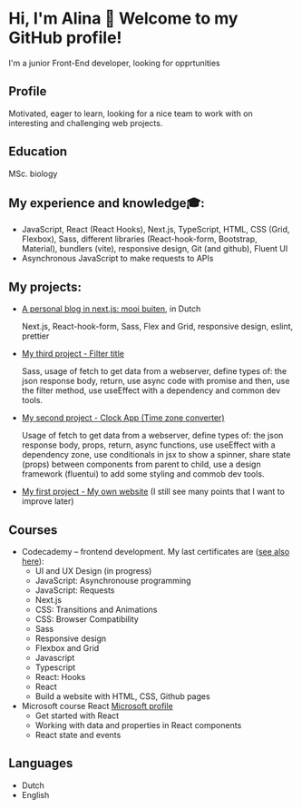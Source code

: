 # Hi, I'm Alina 👋 Welcome to my GitHub profile!

 I'm a junior Front-End developer, looking for opprtunities
 
## Profile
 
Motivated, eager to learn, looking for a nice team to work with on interesting and challenging web projects.

## Education

MSc. biology

## My experience and knowledge🎓:

- JavaScript, React (React Hooks), Next.js, TypeScript, HTML, CSS (Grid, Flexbox), Sass, different libraries (React-hook-form, Bootstrap, Material), bundlers (vite), responsive design, Git (and github), Fluent UI
- Asynchronous JavaScript to make requests to APIs

## My projects:

- [A personal blog in next.js: mooi buiten](https://my-next-app-gilt-omega.vercel.app/), in Dutch
  
  Next.js, React-hook-form, Sass, Flex and Grid, responsive design, eslint, prettier
 
- [My third project - Filter title](https://mees100.github.io/my-project3/)  

  Sass, usage of fetch to get data from a webserver, define types of: the json response body, return, use async code with promise and then, use the filter method, use useEffect with a dependency and common dev tools.
 
- <a href="https://github.com/Mees100/clock-app">My second project - Clock App (Time zone converter)</a>
 
  Usage of fetch to get data from a webserver, define types of: the json response body, props, return, async functions, use useEffect with a dependency zone, use conditionals in jsx to show a spinner, share state (props) between components from parent to child, use a design framework (fluentui) to add some styling and commob dev tools.

- <a href="https://github.com/Mees100/Mees100.github.io">My first project - My own website</a> (I still see many points that I want to improve later)

## Сourses

- Codecademy – frontend development.
  My last certificates are ([see also here](https://www.codecademy.com/profiles/Alina100)):
    - UI and UX Design (in progress)
    - JavaScript: Asynchronouse programming
    - JavaScript: Requests
    - Next.js
    - CSS: Transitions and Animations
    - CSS: Browser Compatibility
    - Sass
    - Responsive design
    - Flexbox and Grid
    - Javascript
    - Typescript
    - React: Hooks
    - React
    - Build a website with HTML, CSS, Github pages
- Microsoft course React [Microsoft profile](https://learn.microsoft.com/en-us/users/alinak-1018/)
    - Get started with React
    - Working with data and properties in React components
    - React state and events
  
## Languages

- Dutch
- English
 
  




